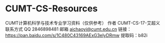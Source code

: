 # CUMT-CS-Resources
CUMT计算机科学与技术专业学习资料（仅供参考）
作者 CUMT-CS-17-艾超义
联系方式 QQ 2846898481 邮箱 aichaoyi@cumt.edu.cn
链接：https://pan.baidu.com/s/1C480C43169AExG3eIyDRmw 
提取码：b82i 

